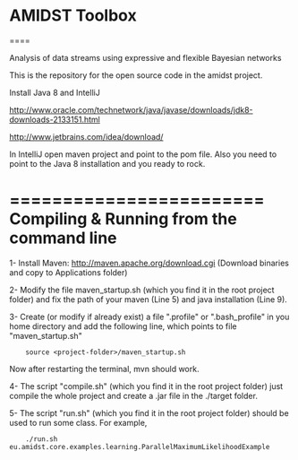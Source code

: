 # AMIDST Toolbox
====

Analysis of data streams using expressive and flexible Bayesian networks

This is the repository for the open source code in the amidst project. 

Install Java 8 and IntelliJ

http://www.oracle.com/technetwork/java/javase/downloads/jdk8-downloads-2133151.html

http://www.jetbrains.com/idea/download/

In IntelliJ open maven project and point to the pom file. Also you need to point to the Java 8 installation and you ready to rock.

========================
Compiling & Running from the command line
========================

1- Install Maven: http://maven.apache.org/download.cgi
(Download binaries and copy to Applications folder)

2- Modify the file maven_startup.sh (which you find it in the root project folder) and fix the path of your maven (Line 5) and java installation (Line 9).

3- Create (or modify if already exist) a file ".profile" or ".bash_profile" in you home directory and add the following line,
which points to file "maven_startup.sh"

        source <project-folder>/maven_startup.sh

 Now after restarting the terminal, mvn should work.


4- The script "compile.sh" (which you find it in the root project folder) just compile the whole project and create a .jar file in the ./target folder.


5- The script "run.sh" (which you find it in the root project folder) should be used to run some class. For example,

        ./run.sh eu.amidst.core.examples.learning.ParallelMaximumLikelihoodExample